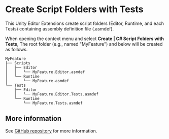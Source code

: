 # Create Script Folders with Tests

This Unity Editor Extensions create script folders (Editor, Runtime, and each Tests) containing assembly definition file (.asmdef).

When opening the context menu and select **Create | C# Script Folders with Tests**,
The root folder (e.g., named "MyFeature") and below will be created as follows.

```
MyFeature
├── Scripts
│   ├── Editor
│   │   └── MyFeature.Editor.asmdef
│   └── Runtime
│       └── MyFeature.asmdef
└── Tests
    ├── Editor
    │   └── MyFeature.Editor.Tests.asmdef
    └── Runtime
        └── MyFeature.Tests.asmdef
```


## More information

See [GitHub repository](https://github.com/nowsprinting/create-script-folders-with-tests) for more information.
